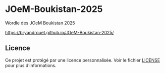 # JOeM-Boukistan-2025
Wordle des JOeM Boukistan 2025

https://bryandrouet.github.io/JOeM-Boukistan-2025/

## Licence
Ce projet est protégé par une licence personnalisée. Voir le fichier [LICENSE](./LICENSE) pour plus d’informations.
